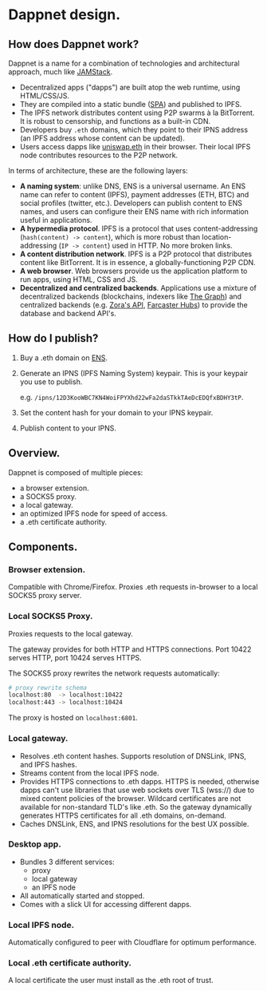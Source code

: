 # Dappnet design.

## How does Dappnet work?

Dappnet is a name for a combination of technologies and architectural approach, much like [JAMStack](https://en.wikipedia.org/wiki/Jamstack). 

 - Decentralized apps ("dapps") are built atop the web runtime, using HTML/CSS/JS.
 - They are compiled into a static bundle ([SPA](https://en.wikipedia.org/wiki/Single-page_application)) and published to IPFS.
 - The IPFS network distributes content using P2P swarms à la BitTorrent. It is robust to censorship, and functions as a built-in CDN.
 - Developers buy `.eth` domains, which they point to their IPNS address (an IPFS address whose content can be updated).
 - Users access dapps like [uniswap.eth](https://uniswap.eth) in their browser. Their local IPFS node contributes resources to the P2P network.

In terms of architecture, these are the following layers:

 - **A naming system**: unlike DNS, ENS is a universal username. An ENS name can refer to content (IPFS), payment addresses (ETH, BTC) and social profiles (twitter, etc.). Developers can publish content to ENS names, and users can configure their ENS name with rich information useful in applications.
 - **A hypermedia protocol**. IPFS is a protocol that uses content-addressing (`hash(content) -> content`), which is more robust than location-addressing (`IP -> content`) used in HTTP. No more broken links.
 - **A content distribution network**. IPFS is a P2P protocol that distributes content like BitTorrent. It is in essence, a globally-functioning P2P CDN.
 - **A web browser**. Web browsers provide us the application platform to run apps, using HTML, CSS and JS.
 - **Decentralized and centralized backends**. Applications use a mixture of decentralized backends (blockchains, indexers like [The Graph](https://thegraph.com/en/)) and centralized backends (e.g. [Zora's API](https://api.zora.co/), [Farcaster Hubs](https://github.com/farcasterxyz/protocol)) to provide the database and backend API's.

## How do I publish?

 1. Buy a .eth domain on [ENS](https://app.ens.domains/).
 2. Generate an IPNS (IPFS Naming System) keypair. This is your keypair you use to publish.
    
    e.g. `/ipns/12D3KooWBC7KN4WoiFPYXhd22wFa2daSTkkTAeDcEDQfxBDHY3tP`.
 3. Set the content hash for your domain to your IPNS keypair.
 4. Publish content to your IPNS.

## Overview.

Dappnet is composed of multiple pieces:

 - a browser extension.
 - a SOCKS5 proxy.
 - a local gateway.
 - an optimized IPFS node for speed of access.
 - a .eth certificate authority.

## Components.

### Browser extension.

Compatible with Chrome/Firefox. Proxies .eth requests in-browser to a local SOCKS5 proxy server.

### Local SOCKS5 Proxy.

Proxies requests to the local gateway. 

The gateway provides for both HTTP and HTTPS connections. Port 10422 serves HTTP, port 10424 serves HTTPS.

The SOCKS5 proxy rewrites the network requests automatically:

```sh
# proxy rewrite schema
localhost:80  -> localhost:10422
localhost:443 -> localhost:10424
```

The proxy is hosted on `localhost:6801`.

### Local gateway.

 * Resolves .eth content hashes. Supports resolution of DNSLink, IPNS, and IPFS hashes.
 * Streams content from the local IPFS node.
 * Provides HTTPS connections to .eth dapps. HTTPS is needed, otherwise dapps can't use libraries that use web sockets over TLS (wss://) due to mixed content policies of the browser. Wildcard certificates are not available for non-standard TLD's like .eth. So the gateway dynamically generates HTTPS certificates for all .eth domains, on-demand.
 * Caches DNSLink, ENS, and IPNS resolutions for the best UX possible.

### Desktop app.

 * Bundles 3 different services:
   * proxy
   * local gateway
   * an IPFS node
 * All automatically started and stopped.
 * Comes with a slick UI for accessing different dapps.

### Local IPFS node.

Automatically configured to peer with Cloudflare for optimum performance.

### Local .eth certificate authority.

A local certificate the user must install as the .eth root of trust.

